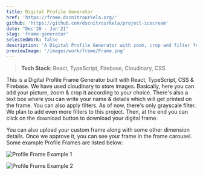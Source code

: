 ```yaml
---
title: Digital Profile Generator
href: 'https://frame.dscnitrourkela.org/'
github: 'https://github.com/dscnitrourkela/project-icecream'
date: "Dec'20 - Jan'21"
slug: 'frame-generator'
selectedWork: false
description: 'A Digital Profile Generator with zoom, crop and filter features'
previewImage: '/images/work/frame/Frame.png'
---
```


> **Tech Stack**: React, TypeScript, Firebase, Cloudinary, CSS

This is a Digital Profile Frame Generator built with React, TypeScript, CSS & Firebase. We have used cloudinary to store images. Basically, here you can add your picture, zoom & crop it according to your choice. There's also a text box where you can write your name & details which will get printed on the frame. You can also apply filters. As of now, there's only grayscale filter. We plan to add even more filters to this project. Then, at the end you can click on the download button to download your digital frame.

You can also upload your custom frame along with some other dimension details. Once we approve it, you can see your frame in the frame carousel. Some example Profile Frames are listed below:

![Profile Frame Example 1](https://res.cloudinary.com/pritish007/image/upload/v1625081863/Personal%20Portfolio/Projects/Frame/example1_gcgq27.jpg)

![Profile Frame Example 2](https://res.cloudinary.com/pritish007/image/upload/v1625081863/Personal%20Portfolio/Projects/Frame/example2_ojt6t5.jpg)
